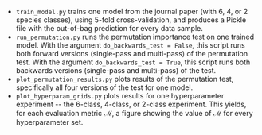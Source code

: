  - `train_model.py` trains one model from the journal paper (with 6, 4, or 2 species classes), using 5-fold cross-validation, and produces a Pickle file with the out-of-bag prediction for every data sample.
 - `run_permutation.py` runs the permutation importance test on one trained model.  With the argument `do_backwards_test = False`, this script runs both forward versions (single-pass and multi-pass) of the permutation test.  With the argument `do_backwards_test = True`, this script runs both backwards versions (single-pass and multi-pass) of the test.
 - `plot_permutation_results.py` plots results of the permutation test, specifically all four versions of the test for one model.
 - `plot_hyperparam_grids.py` plots results for one hyperparameter experiment -- the 6-class, 4-class, or 2-class experiment.  This yields, for each evaluation metric $\mathcal{M}$, a figure showing the value of $\mathcal{M}$ for every hyperparameter set.
